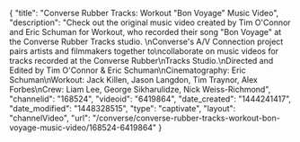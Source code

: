 {
    "title": "Converse Rubber Tracks: Workout \"Bon Voyage\" Music Video",
    "description": "Check out the original music video created by Tim O'Connor and Eric Schuman for Workout, who recorded their song \"Bon Voyage\" at the Converse Rubber Tracks studio. \nConverse's A\/V Connection project pairs artists and filmmakers together to\ncollaborate on music videos for tracks recorded at the Converse Rubber\nTracks Studio.\nDirected and Edited by Tim O'Connor & Eric Schuman\nCinematography: Eric Schuman\nWorkout: Jack Killen, Jason Langdon, Tim Traynor, Alex Forbes\nCrew: Liam Lee, George Sikharulidze, Nick Weiss-Richmond",
    "channelid": "168524",
    "videoid": "6419864",
    "date_created": "1444241417",
    "date_modified": "1448328515",
    "type": "captivate",
    "layout": "channelVideo",
    "url": "\/converse\/converse-rubber-tracks-workout-bon-voyage-music-video\/168524-6419864"
}